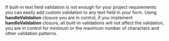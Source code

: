 If built-in text field validation is not enough for your project requirements you can easily add custom validation to any text field in your form.
Using **handleValidation** closure you are in control, if you implement **handleValidation** closure, all built-in validations will not affect the validation, you are in control for minimum or the maximum number of characters and other validation patterns.
